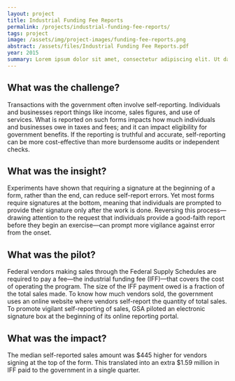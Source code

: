 ```yaml
---
layout: project
title: Industrial Funding Fee Reports
permalink: /projects/industrial-funding-fee-reports/
tags: project
image: /assets/img/project-images/funding-fee-reports.png
abstract: /assets/files/Industrial Funding Fee Reports.pdf
year: 2015
summary: Lorem ipsum dolor sit amet, consectetur adipiscing elit. Ut dapibus nisl vitae libero pulvinar tempor.
---
```

## What was the challenge?

Transactions with the government often involve self-reporting. Individuals and businesses report things like income, sales figures, and use of services. What is reported on such forms impacts how much individuals and businesses owe in taxes and fees; and it can impact eligibility for government benefits. If the reporting is truthful and accurate, self-reporting can be more cost-effective than more burdensome audits or independent checks.

## What was the insight?

Experiments have shown that requiring a signature at the beginning of a form, rather than the end, can reduce self-report errors. Yet most forms require signatures at the bottom, meaning that individuals are prompted to provide their signature only after the work is done.  Reversing this process—drawing attention to the request that individuals provide a good-faith report before they begin an exercise—can prompt more vigilance against error from the onset.

## What was the pilot?

Federal vendors making sales through the Federal Supply Schedules are required to pay a fee—the industrial funding fee (IFF)—that covers the cost of operating the program. The size of the IFF payment owed is a fraction of the total sales made. To know how much vendors sold, the government uses an online website where vendors self-report the quantity of total sales. To promote vigilant self-reporting of sales, GSA piloted an electronic signature box at the beginning of its online reporting portal.

## What was the impact?

The median self-reported sales amount was $445 higher for vendors signing at the top of the form.  This translated into an extra $1.59 million in IFF paid to the government in a single quarter.
